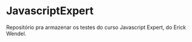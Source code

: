 # JavascriptExpert
Repositório pra armazenar os testes do curso Javascript Expert, do Erick Wendel.
